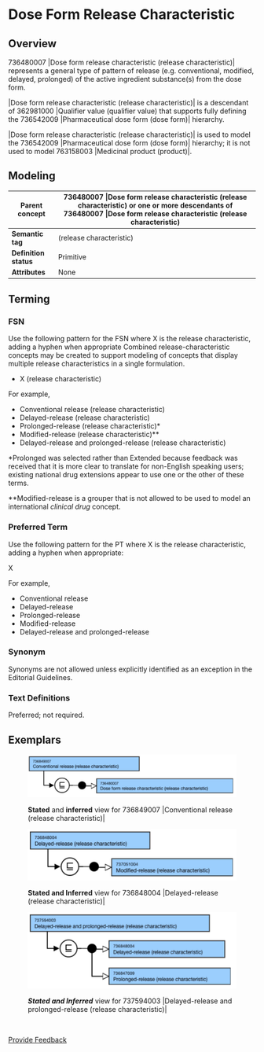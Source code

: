 # Dose Form Release Characteristic

## Overview

736480007 |Dose form release characteristic (release characteristic)| represents a general type of pattern of release (e.g. conventional, modified, delayed, prolonged) of the active ingredient substance(s) from the dose form.

|Dose form release characteristic (release characteristic)| is a descendant of 362981000 |Qualifier value (qualifier value) that supports fully defining the 736542009 |Pharmaceutical dose form (dose form)| hierarchy.

|Dose form release characteristic (release characteristic)| is used to model the 736542009 |Pharmaceutical dose form (dose form)| hierarchy; it is not used to model 763158003 |Medicinal product (product)|.

## Modeling

| **Parent concept**    | 736480007 \|Dose form release characteristic (release characteristic) or one or more descendants of 736480007 \|Dose form release characteristic (release characteristic) |
| --------------------- | ------------------------------------------------------------------------------------------------------------------------------------------------------------------------- |
| **Semantic tag**      | (release characteristic)                                                                                                                                                  |
| **Definition status** | Primitive                                                                                                                                                                 |
| **Attributes**        | None                                                                                                                                                                      |

## Terming

### FSN

Use the following pattern for the FSN where X is the release characteristic, adding a hyphen when appropriate Combined release-characteristic concepts may be created to support modeling of concepts that display multiple release characteristics in a single formulation.

* X (release characteristic)

For example,

* Conventional release (release characteristic)
* Delayed-release (release characteristic)
* Prolonged-release (release characteristic)\*
* Modified-release (release characteristic)\*\*
* Delayed-release and prolonged-release (release characteristic)

\*Prolonged was selected rather than Extended because feedback was received that it is more clear to translate for non-English speaking users; existing national drug extensions appear to use one or the other of these terms.

\*\*Modified-release is a grouper that is not allowed to be used to model an international _clinical drug_ concept.

### Preferred Term

Use the following pattern for the PT where X is the release characteristic, adding a hyphen when appropriate:

X

For example,

* Conventional release
* Delayed-release
* Prolonged-release
* Modified-release
* Delayed-release and prolonged-release

### Synonym

Synonyms are not allowed unless explicitly identified as an exception in the Editorial Guidelines.

### Text Definitions

Preferred; not required.

## Exemplars

<figure><img src="../../../../../../../.gitbook/assets/image (93).png" alt=""><figcaption><p><strong>Stated</strong> and <strong>inferred</strong> view for 736849007 |Conventional release (release characteristic)|</p></figcaption></figure>

<figure><img src="../../../../../../../.gitbook/assets/image (94).png" alt=""><figcaption><p><strong>Stated and Inferred</strong> view for 736848004 |Delayed-release (release characteristic)|</p></figcaption></figure>

<figure><img src="../../../../../../../.gitbook/assets/image (95).png" alt=""><figcaption><p><em><strong>Stated and Inferred</strong></em> view for 737594003 |Delayed-release and prolonged-release (release characteristic)|</p></figcaption></figure>

<figure><img src="../../../../../../../authoring/pharmaceutical-and-biologic-product/images/174691185.png" alt=""><figcaption></figcaption></figure>






<a href="https://docs.google.com/forms/d/e/1FAIpQLScTmbZIf0UEQwYDkY27EEWBkaiYkHSbR0_9DmFrMLXoQLyL7Q/viewform?usp=pp_url&entry.1767247133=SCT+Editorial+Guide&entry.670899847=Dose%20Form%20Release%20Characteristic" class="button primary">Provide Feedback</a>
